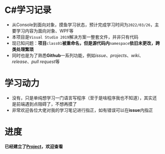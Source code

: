 # C#学习记录

- 从Console到面向对象，摸鱼学习状态，预计完成学习时间为`2022/03/26`，主要学习内容为面向对象、WPF等
- 本项目是`Visual Studio 2019`解决方案一整套文件，并非只有代码
- 现已知问题：**项目**`class01`**被重命名，但是源代码内**`namespace`**依旧未更改，跨类处理繁琐**
- 同时也是为了熟悉**Github**一系列功能，例如*issue*、*projects*、*wiki*、*release*、*pull request*等

#  学习动力

- 没有，只是单纯想学习一门语言写程序（至于是啥程序我也不知道），其实还是前端遇到点阻碍了，不想再摸了
- 非常欢迎各位大佬对我的学习笔记进行指正，如有错误可以在**issue**内指正

# 进度

**已经建立了[Project](https://github.com/XiaoMouz/C-sharp-Study/projects/1)，欢迎查看**